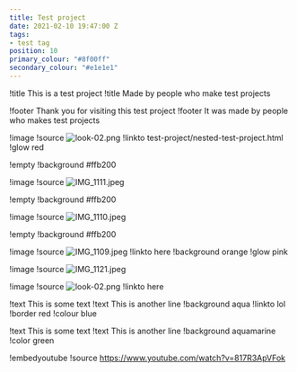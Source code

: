 ```yaml
---
title: Test project
date: 2021-02-10 19:47:00 Z
tags:
- test tag
position: 10
primary_colour: "#8f00ff"
secondary_colour: "#e1e1e1"
---
```


!title This is a test project
!title Made by people who make test projects

!footer Thank you for visiting this test project
!footer It was made by people who makes test projects

!image
!source ![look-02.png](/uploads/look-02.png)
!linkto test-project/nested-test-project.html
!glow red

!empty
!background #ffb200

!image
!source ![IMG_1111.jpeg](/uploads/IMG_1111.jpeg)

!empty
!background #ffb200

!image
!source ![IMG_1110.jpeg](/uploads/IMG_1110.jpeg)

!empty
!background #ffb200

!image
!source ![IMG_1109.jpeg](/uploads/IMG_1109.jpeg)
!linkto here
!background orange
!glow pink

!image
!source ![IMG_1121.jpeg](/uploads/IMG_1121.jpeg)

!image
!source ![look-02.png](/uploads/look-02.png)
!linkto here

!text This is some text
!text This is another line
!background aqua
!linkto lol
!border red
!colour blue

!text This is some text
!text This is another line
!background aquamarine
!color green

!embedyoutube
!source https://www.youtube.com/watch?v=817R3ApVFok
